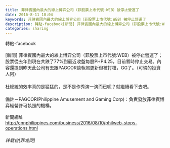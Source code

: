 ```yaml
---
title: 菲律賓國內最大的線上博弈公司（菲股票上市代號:WEB）被停止營運了
date: 2016-8-11 10:04
keywords: 菲律賓國內最大的線上博弈公司（菲股票上市代號:WEB）被停止營運了
description: 轉貼-facebook[新聞] 菲律賓國內最大的線上博弈公司（菲股票上市代號:WEB）被停止營運了；股票從去年到現在共跌了77%到最近收盤每股PHP4.25，目前暫時停止交易。內容還提到昨天此公司有去跟PAGCOR談執照更新但被打槍，GG了。（可憐的投資人阿）　杜總統的效率真的是猛猛的，是不是作秀演一演而已呢？就繼續看下去吧。　備註－PAGCOR(Philippine Amusement and Gaming Corp)：負責發放菲律賓博弈經營許可執照的機構。新聞網址 http://cnnphilippines.com/business/2016/08/10/philweb-stops-operations.html
categories: sharing
---
```

<td class="t_f" id="postmessage_381236">

轉貼-facebook<br/>
<br/>
[新聞] 菲律賓國內最大的線上博弈公司（菲股票上市代號:WEB）被停止營運了；股票從去年到現在共跌了77%到最近收盤每股PHP4.25，目前暫時停止交易。內容還提到昨天此公司有去跟PAGCOR談執照更新但被打槍，GG了。（可憐的投資人阿）<br/>
　<br/>
杜總統的效率真的是猛猛的，是不是作秀演一演而已呢？就繼續看下去吧。<br/>
　<br/>
備註－PAGCOR(Philippine Amusement and Gaming Corp)：負責發放菲律賓博弈經營許可執照的機構。<br/>
<br/>
新聞網址 <br/>
http://cnnphilippines.com/business/2016/08/10/philweb-stops-operations.html</td>
###### 转载自[菲龙网]